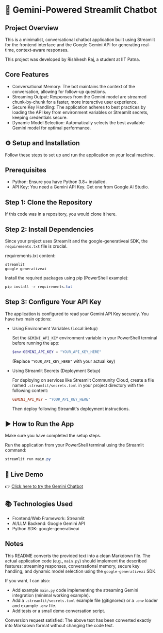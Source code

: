 # 🤖 Gemini-Powered Streamlit Chatbot

Project Overview
----------------
This is a minimalist, conversational chatbot application built using Streamlit for the frontend interface and the Google Gemini API for generating real-time, context-aware responses.

This project was developed by Rishikesh Raj, a student at IIT Patna.

Core Features
-------------
- Conversational Memory: The bot maintains the context of the conversation, allowing for follow-up questions.
- Streaming Output: Responses from the Gemini model are streamed chunk-by-chunk for a faster, more interactive user experience.
- Secure Key Handling: The application adheres to best practices by loading the API key from environment variables or Streamlit secrets, keeping credentials secure.
- Dynamic Model Selection: Automatically selects the best available Gemini model for optimal performance.

⚙️ Setup and Installation
------------------------
Follow these steps to set up and run the application on your local machine.

Prerequisites
-------------
- Python: Ensure you have Python 3.8+ installed.
- API Key: You need a Gemini API Key. Get one from Google AI Studio.

Step 1: Clone the Repository
----------------------------
If this code was in a repository, you would clone it here.

Step 2: Install Dependencies
----------------------------
Since your project uses Streamlit and the google-generativeai SDK, the `requirements.txt` file is crucial.

requirements.txt content:

```
streamlit
google-generativeai
```

Install the required packages using pip (PowerShell example):

```powershell
pip install -r requirements.txt
```

Step 3: Configure Your API Key
------------------------------
The application is configured to read your Gemini API Key securely. You have two main options:

- Using Environment Variables (Local Setup)

	Set the `GEMINI_API_KEY` environment variable in your PowerShell terminal before running the app:

	```powershell
	$env:GEMINI_API_KEY = "YOUR_API_KEY_HERE"
	```

	(Replace `"YOUR_API_KEY_HERE"` with your actual key)

- Using Streamlit Secrets (Deployment Setup)

	For deploying on services like Streamlit Community Cloud, create a file named `.streamlit/secrets.toml` in your project directory with the following content:

	```toml
	GEMINI_API_KEY = "YOUR_API_KEY_HERE"
	```

	Then deploy following Streamlit's deployment instructions.

▶️ How to Run the App
--------------------
Make sure you have completed the setup steps.

Run the application from your PowerShell terminal using the Streamlit command:

```powershell
streamlit run main.py
```

## 🚀 Live Demo

👉 [Click here to try the Gemini Chatbot](https://geminiteachchatbot-32cnee2kbzim8igfmyr9fe.streamlit.app/)

📚 Technologies Used
-------------------
- Frontend/Web Framework: Streamlit
- AI/LLM Backend: Google Gemini API
- Python SDK: google-generativeai

Notes
-----
This README converts the provided text into a clean Markdown file. The actual application code (e.g., `main.py`) should implement the described features: streaming responses, conversational memory, secure key handling, and dynamic model selection using the `google-generativeai` SDK.

If you want, I can also:

- Add example `main.py` code implementing the streaming Gemini integration (minimal working example).
- Add a `.streamlit/secrets.toml` example file (gitignored) or a `.env` loader and example `.env` file.
- Add tests or a small demo conversation script.

Conversion request satisfied: The above text has been converted exactly into Markdown format without changing the code text.


